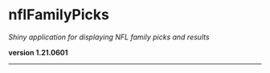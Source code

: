 # nflFamilyPicks

*Shiny application for displaying NFL family picks and results*

**version 1.21.0601**

----------
